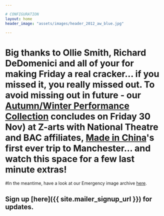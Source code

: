 ```yaml
---

# CONFIGURATION
layout: home
header_image: "assets/images/header_2012_aw_blue.jpg"

---
```


# Big thanks to Ollie Smith, Richard DeDomenici and all of your for making Friday a real cracker... if you missed it, you really missed out.  To avoid missing out in future - our [Autumn/Winter Performance Collection](/current/2012-autumnwinter/index.html) concludes on Friday 30 Nov) at Z-arts with National Theatre and BAC affiliates, [Made in China](/current/2012-autumnwinter/madeinchina/index.html)'s first ever trip to Manchester... and watch this space for a few last minute extras!
#In the meantime, have a look at our Emergency image archive [here](http://emergencymcr.org).

## Sign up [here]({{ site.mailer_signup_url }}) for updates.